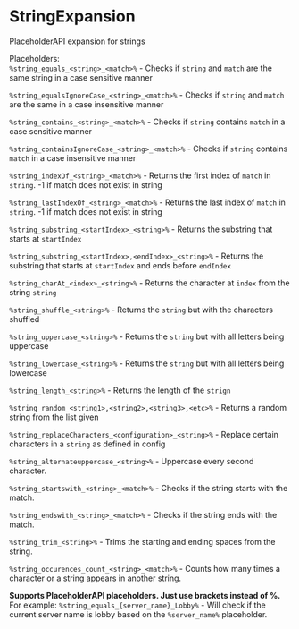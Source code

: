 # StringExpansion
PlaceholderAPI expansion for strings

Placeholders:  
  `%string_equals_<string>_<match>%` - Checks if `string` and `match` are the same string in a case sensitive manner  
  
  `%string_equalsIgnoreCase_<string>_<match>%` - Checks if `string` and `match` are the same in a case insensitive manner  
  
  `%string_contains_<string>_<match>%` - Checks if `string` contains `match` in a case sensitive manner  
  
  `%string_containsIgnoreCase_<string>_<match>%` - Checks if `string` contains `match` in a case insensitive manner  
  
  `%string_indexOf_<string>_<match>%` - Returns the first index of `match` in `string`. -1 if match does not exist in string  
  
  `%string_lastIndexOf_<string>_<match>%` - Returns the last index of `match` in `string`. -1 if match does not exist in string  
  
  `%string_substring_<startIndex>_<string>%` - Returns the substring that starts at `startIndex`  
  
  `%string_substring_<startIndex>,<endIndex>_<string>%` - Returns the substring that starts at `startIndex` and ends before `endIndex`  
  
  `%string_charAt_<index>_<string>%` - Returns the character at `index` from the string `string`  
  
  `%string_shuffle_<string>%` - Returns the `string` but with the characters shuffled  
  
  `%string_uppercase_<string>%` - Returns the `string` but with all letters being uppercase  
  
  `%string_lowercase_<string>%` - Returns the `string` but with all letters being lowercase  
  
  `%string_length_<string>%` - Returns the length of the `strign`  
  
  `%string_random_<string1>,<string2>,<string3>,<etc>%` - Returns a random string from the list given  

  `%string_replaceCharacters_<configuration>_<string>%` - Replace certain characters in a `string` as defined in config
  
  `%string_alternateuppercase_<string>%` - Uppercase every second character.

  `%string_startswith_<string>_<match>%` - Checks if the string starts with the match.

  `%string_endswith_<string>_<match>%` - Checks if the string ends with the match.

  `%string_trim_<string>%` - Trims the starting and ending spaces from the string.

  `%string_occurences_count_<string>_<match>%` - Counts how many times a character or a string appears in another string.
  
  
  
  **Supports PlaceholderAPI placeholders. Just use brackets instead of %.**  
  For example: `%string_equals_{server_name}_Lobby%` - Will check if the current server name is lobby based on the `%server_name%` placeholder.